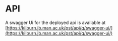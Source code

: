 # API

A swagger Ui for the deployed api is available at [https://kilburn.jb.man.ac.uk/pst/api/q/swagger-ui/](https://kilburn.jb.man.ac.uk/pst/api/q/swagger-ui/)

